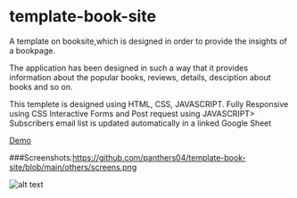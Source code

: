 # template-book-site

A template on booksite,which is designed in order to provide 
the insights of a bookpage.

The application has been designed in such a way that it provides
information about the popular books, reviews, details, desciption 
about books and so on.
 
 This templete is designed using HTML, CSS, JAVASCRIPT.
 Fully Responsive using CSS
 Interactive Forms and Post request using JAVASCRIPT>
 Subscribers email list is updated automatically in a linked Google Sheet
   
 [Demo]([https://panthers04.github.io/bookreview/index.html](https://panthers04.github.io/template-book-site/))
   
 ###Screenshots:https://github.com/panthers04/template-book-site/blob/main/others/screens.png
 
 ![alt text](http://https://github.com/panthers04/template-book-site/blob/main/others/screens.png)
 
